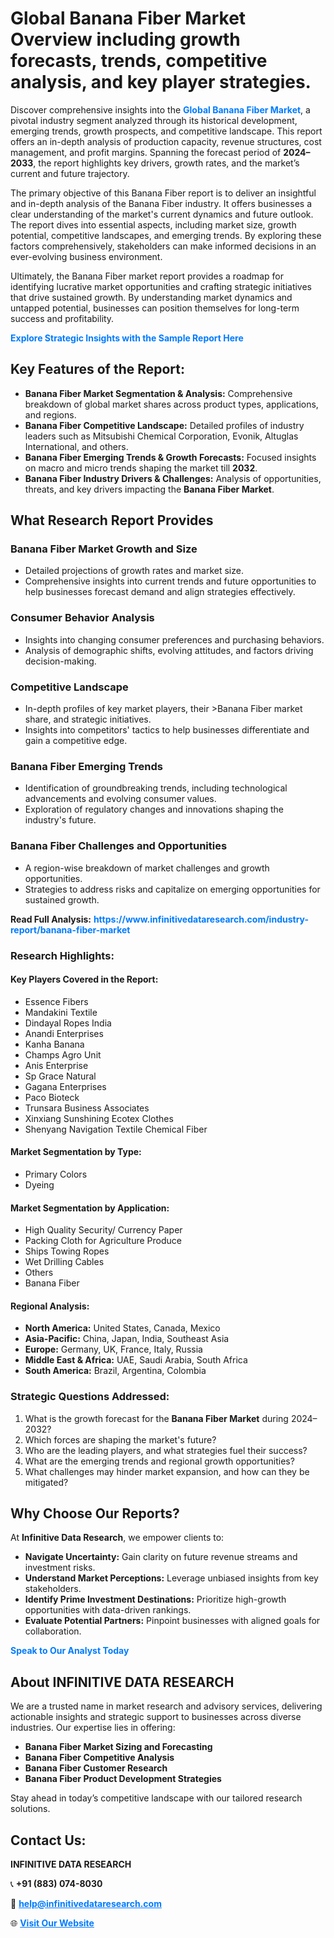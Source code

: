 <h1>Global Banana Fiber Market Overview including growth forecasts, trends, competitive analysis, and key player strategies.</h1>
<p>
Discover comprehensive insights into the 
<a href="https://www.infinitivedataresearch.com/industry-report/banana-fiber-market" rel="dofollow" style="color: #007BFF; text-decoration: none;"><strong>Global Banana Fiber Market</strong></a>, a pivotal industry segment analyzed through its historical development, emerging trends, growth prospects, and competitive landscape. This report offers an in-depth analysis of production capacity, revenue structures, cost management, and profit margins. Spanning the forecast period of <strong>2024–2033</strong>, the report highlights key drivers, growth rates, and the market’s current and future trajectory.
</p>
<p>
The primary objective of this Banana Fiber report is to deliver an insightful and in-depth analysis of the Banana Fiber industry. It offers businesses a clear understanding of the market's current dynamics and future outlook. The report dives into essential aspects, including market size, growth potential, competitive landscapes, and emerging trends. By exploring these factors comprehensively, stakeholders can make informed decisions in an ever-evolving business environment.
</p>
<p>
Ultimately, the Banana Fiber market report provides a roadmap for identifying lucrative market opportunities and crafting strategic initiatives that drive sustained growth. By understanding market dynamics and untapped potential, businesses can position themselves for long-term success and profitability.
</p>
<p>
<a href="https://www.infinitivedataresearch.com/request-sample/reportId=111056" style="color: #007BFF; text-decoration: none;"><strong>Explore Strategic Insights with the Sample Report Here</strong></a>
</p>

<h2>Key Features of the Report:</h2>
<ul>
<li><strong>Banana Fiber Market Segmentation & Analysis:</strong> Comprehensive breakdown of global market shares across product types, applications, and regions.</li>
<li><strong>Banana Fiber Competitive Landscape:</strong> Detailed profiles of industry leaders such as Mitsubishi Chemical Corporation, Evonik, Altuglas International, and others.</li>
<li><strong>Banana Fiber Emerging Trends & Growth Forecasts:</strong> Focused insights on macro and micro trends shaping the market till <strong>2032</strong>.</li>
<li><strong>Banana Fiber Industry Drivers & Challenges:</strong> Analysis of opportunities, threats, and key drivers impacting the <strong>Banana Fiber Market</strong>.</li>
</ul>

<h2>What Research Report Provides</h2>
<h3>Banana Fiber Market Growth and Size</h3>
<ul>
<li>Detailed projections of growth rates and market size.</li>
<li>Comprehensive insights into current trends and future opportunities to help businesses forecast demand and align strategies effectively.</li>
</ul>

<h3>Consumer Behavior Analysis</h3>
<ul>
<li>Insights into changing consumer preferences and purchasing behaviors.</li>
<li>Analysis of demographic shifts, evolving attitudes, and factors driving decision-making.</li>
</ul>

<h3>Competitive Landscape</h3>
<ul>
<li>In-depth profiles of key market players, their >Banana Fiber market share, and strategic initiatives.</li>
<li>Insights into competitors' tactics to help businesses differentiate and gain a competitive edge.</li>
</ul>

<h3>Banana Fiber Emerging Trends</h3>
<ul>
<li>Identification of groundbreaking trends, including technological advancements and evolving consumer values.</li>
<li>Exploration of regulatory changes and innovations shaping the industry's future.</li>
</ul>

<h3>Banana Fiber Challenges and Opportunities</h3>
<ul>
<li>A region-wise breakdown of market challenges and growth opportunities.</li>
<li>Strategies to address risks and capitalize on emerging opportunities for sustained growth.</li>
</ul>
<p><strong>Read Full Analysis:</strong> <a href="https://www.infinitivedataresearch.com/industry-report/banana-fiber-market" rel="dofollow" style="color: #007BFF; text-decoration: none;"><strong>https://www.infinitivedataresearch.com/industry-report/banana-fiber-market</strong></a></p>
<h3>Research Highlights:</h3>
<h4>Key Players Covered in the Report:</h4>
<ul><li>Essence Fibers</li><li>Mandakini Textile</li><li>Dindayal Ropes India</li><li>Anandi Enterprises</li><li>Kanha Banana</li><li>Champs Agro Unit</li><li>Anis Enterprise</li><li>Sp Grace Natural</li><li>Gagana Enterprises</li><li>Paco Bioteck</li><li>Trunsara Business Associates</li><li>Xinxiang Sunshining Ecotex Clothes</li><li>Shenyang Navigation Textile Chemical Fiber</li></ul>
<h4>Market Segmentation by Type:</h4>
<ul><li>Primary Colors</li><li>Dyeing</li></ul>
<h4>Market Segmentation by Application:</h4>
<ul><li>High Quality Security/ Currency Paper</li><li>Packing Cloth for Agriculture Produce</li><li>Ships Towing Ropes</li><li>Wet Drilling Cables</li><li>Others</li><li>Banana Fiber</li></ul>

<h4>Regional Analysis:</h4>
<ul>
<li><strong>North America:</strong> United States, Canada, Mexico</li>
<li><strong>Asia-Pacific:</strong> China, Japan, India, Southeast Asia</li>
<li><strong>Europe:</strong> Germany, UK, France, Italy, Russia</li>
<li><strong>Middle East & Africa:</strong> UAE, Saudi Arabia, South Africa</li>
<li><strong>South America:</strong> Brazil, Argentina, Colombia</li>
</ul>

<h3>Strategic Questions Addressed:</h3>
<ol>
<li>What is the growth forecast for the <strong>Banana Fiber Market</strong> during 2024–2032?</li>
<li>Which forces are shaping the market's future?</li>
<li>Who are the leading players, and what strategies fuel their success?</li>
<li>What are the emerging trends and regional growth opportunities?</li>
<li>What challenges may hinder market expansion, and how can they be mitigated?</li>
</ol>

<h2>Why Choose Our Reports?</h2>
<p>At <strong>Infinitive Data Research</strong>, we empower clients to:</p>
<ul>
<li><strong>Navigate Uncertainty:</strong> Gain clarity on future revenue streams and investment risks.</li>
<li><strong>Understand Market Perceptions:</strong> Leverage unbiased insights from key stakeholders.</li>
<li><strong>Identify Prime Investment Destinations:</strong> Prioritize high-growth opportunities with data-driven rankings.</li>
<li><strong>Evaluate Potential Partners:</strong> Pinpoint businesses with aligned goals for collaboration.</li>
</ul>
<p><a href="https://www.infinitivedataresearch.com/industry-report/banana-fiber-market" rel="dofollow" style="color: #007BFF; text-decoration: none;"><strong>Speak to Our Analyst Today</strong></a></p>

<h2>About INFINITIVE DATA RESEARCH</h2>
<p>We are a trusted name in market research and advisory services, delivering actionable insights and strategic support to businesses across diverse industries. Our expertise lies in offering:</p>
<ul>
<li><strong>Banana Fiber Market Sizing and Forecasting</strong></li>
<li><strong>Banana Fiber Competitive Analysis</strong></li>
<li><strong>Banana Fiber Customer Research</strong></li>
<li><strong>Banana Fiber Product Development Strategies</strong></li>
</ul>
<p>Stay ahead in today’s competitive landscape with our tailored research solutions.</p>

<h2>Contact Us:</h2>
<p><strong>INFINITIVE DATA RESEARCH</strong></p>
<p>📞 <strong>+91 (883) 074-8030</strong></p>
<p>📧 <strong><a href="mailto:help@infinitivedataresearch.com" style="color: #007BFF;">help@infinitivedataresearch.com</a></strong></p>
<p>🌐 <strong><a href="https://www.infinitivedataresearch.com" rel="dofollow" style="color: #007BFF;">Visit Our Website</a></strong></p>